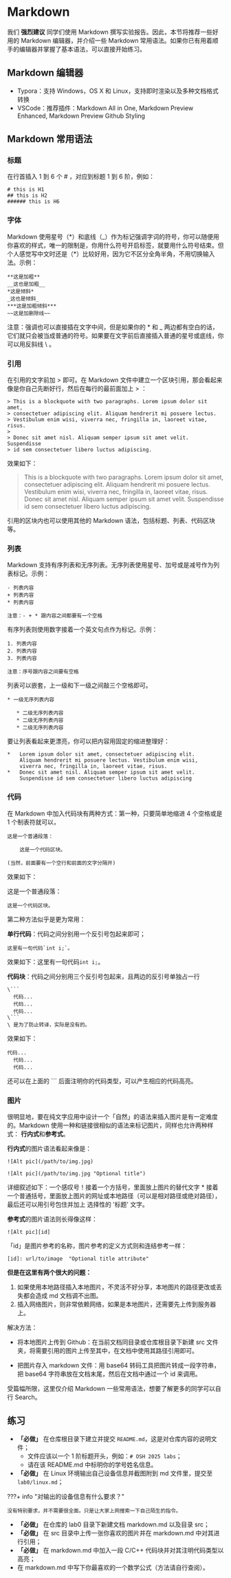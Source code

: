 # Markdown

我们 **强烈建议** 同学们使用 Markdown 撰写实验报告。因此，本节将推荐一些好用的 Markdown 编辑器，并介绍一些 Markdown 常用语法。如果你已有用着顺手的编辑器并掌握了基本语法，可以直接开始练习。

## Markdown 编辑器

- Typora：支持 Windows，OS X 和 Linux，支持即时渲染以及多种文档格式转换
- VSCode：推荐插件：Markdown All in One, Markdown Preview Enhanced, Markdown Preview Github Styling

## Markdown 常用语法

### 标题

在行首插入 1 到 6 个 # ，对应到标题 1 到 6 阶，例如：

```text
# this is H1
## this is H2
###### this is H6
```

### 字体

Markdown 使用星号（\*）和底线（\_）作为标记强调字词的符号，你可以随便用你喜欢的样式，唯一的限制是，你用什么符号开启标签，就要用什么符号结束。但个人感觉写中文时还是（\*）比较好用，因为它不区分全角半角，不用切换输入法。示例：

```text
**这是加粗**
__这也是加粗__
*这是倾斜*
_这也是倾斜_
***这是加粗倾斜***
~~这是加删除线~~
```

注意：强调也可以直接插在文字中间，但是如果你的 \* 和 \_ 两边都有空白的话，它们就只会被当成普通的符号。如果要在文字前后直接插入普通的星号或底线，你可以用反斜线 \ 。

### 引用

在引用的文字前加 > 即可。在 Markdown 文件中建立一个区块引用，那会看起来像是你自己先断好行，然后在每行的最前面加上 > ：

```text
> This is a blockquote with two paragraphs. Lorem ipsum dolor sit amet,
> consectetuer adipiscing elit. Aliquam hendrerit mi posuere lectus.
> Vestibulum enim wisi, viverra nec, fringilla in, laoreet vitae, risus.
>
> Donec sit amet nisl. Aliquam semper ipsum sit amet velit. Suspendisse
> id sem consectetuer libero luctus adipiscing.
```

效果如下：

> This is a blockquote with two paragraphs. Lorem ipsum dolor sit amet, consectetuer adipiscing elit. Aliquam hendrerit mi posuere lectus. Vestibulum enim wisi, viverra nec, fringilla in, laoreet vitae, risus.
> Donec sit amet nisl. Aliquam semper ipsum sit amet velit. Suspendisse id sem consectetuer libero luctus adipiscing.

引用的区块内也可以使用其他的 Markdown 语法，包括标题、列表、代码区块等。

### 列表

Markdown 支持有序列表和无序列表。无序列表使用星号、加号或是减号作为列表标记。示例：

```text
- 列表内容
+ 列表内容
* 列表内容

注意：- + * 跟内容之间都要有一个空格
```

有序列表则使用数字接着一个英文句点作为标记。示例：

```text
1. 列表内容
2. 列表内容
3. 列表内容

注意：序号跟内容之间要有空格
```

列表可以嵌套，上一级和下一级之间敲三个空格即可。

```text
* 一级无序列表内容

   * 二级无序列表内容
   * 二级无序列表内容
   * 二级无序列表内容
```

要让列表看起来更漂亮，你可以把内容用固定的缩进整理好：

```text
*   Lorem ipsum dolor sit amet, consectetuer adipiscing elit.
    Aliquam hendrerit mi posuere lectus. Vestibulum enim wisi,
    viverra nec, fringilla in, laoreet vitae, risus.
*   Donec sit amet nisl. Aliquam semper ipsum sit amet velit.
    Suspendisse id sem consectetuer libero luctus adipiscing
```

### 代码

在 Markdown 中加入代码块有两种方式：第一种，只要简单地缩进 4 个空格或是 1 个制表符就可以，

```text
这是一个普通段落：

    这是一个代码区块。

(当然，前面要有一个空行和前面的文字分隔开)
```

效果如下：

这是一个普通段落：

```text
这是一个代码区块。
```

第二种方法似乎是更为常用：

**单行代码**：代码之间分别用一个反引号包起来即可；

```text
这里有一句代码`int i;`。
```

效果如下：这里有一句代码`int i;`。

**代码块**：代码之间分别用三个反引号包起来，且两边的反引号单独占一行

````text
\```
  代码...
  代码...
  代码...
\```
\ 是为了防止转译，实际是没有的。
````

效果如下：

```text
代码...
  代码...
  代码...
```

还可以在上面的 ``` 后面注明你的代码类型，可以产生相应的代码高亮。

### 图片

很明显地，要在纯文字应用中设计一个「自然」的语法来插入图片是有一定难度的。Markdown 使用一种和链接很相似的语法来标记图片，同样也允许两种样式： **行内式**和**参考式**。

**行内式**的图片语法看起来像是：

```text
![Alt pic](/path/to/img.jpg)

![Alt pic](/path/to/img.jpg "Optional title")
```

详细叙述如下：一个感叹号！接着一个方括号，里面放上图片的替代文字 \* 接着一个普通括号，里面放上图片的网址或本地路径（可以是相对路径或绝对路径），最后还可以用引号包住并加上 选择性的 '标题' 文字。

**参考式**的图片语法则长得像这样：

```text
![Alt pic][id]
```

「id」是图片参考的名称，图片参考的定义方式则和连结参考一样：

```text
[id]: url/to/image  "Optional title attribute"
```

**但是在这里有两个很大的问题：**

1. 如果使用本地路径插入本地图片，不灵活不好分享，本地图片的路径更改或丢失都会造成 md 文档调不出图。
2. 插入网络图片，则非常依赖网络，如果是本地图片，还需要先上传到服务器上。

解决方法：

- 将本地图片上传到 Github：在当前文档同目录或仓库根目录下新建 src 文件夹，将需要引用的图片上传至其中，在文档中使用其路径引用即可。

- 把图片存入 markdown 文件：用 base64 转码工具把图片转成一段字符串，把 base64 字符串放在文档末尾，然后在文档中通过一个 id 来调用。

受篇幅所限，这里仅介绍 Markdown 一些常用语法，想要了解更多的同学可以自行 Search。

## 练习

- **「必做」** 在仓库根目录下建立并提交 `README.md`，这是对仓库内容的说明文件；
  - 文件应该以一个 1 阶标题开头，例如：`# OSH 2025 labs`；
  - 请在该 README.md 中标明你的学号姓名信息。
- **「必做」** 在 Linux 环境输出自己设备信息并截图附到 md 文件里，提交至 `lab0/linux.md`；

???+ info "对输出的设备信息有什么要求？"

    没有特别要求，并不需要很全面。只是让大家上网搜索一下自己陌生的指令。

- **「必做」** 在仓库的 lab0 目录下新建文档 markdown.md 以及目录 src；
- **「必做」** 在 src 目录中上传一张你喜欢的图片并在 markdown.md 中对其进行引用；
- **「必做」** 在 markdown.md 中加入一段 C/C++ 代码块并对其注明代码类型以高亮；
- 在 markdown.md 中写下你最喜欢的一个数学公式（方法请自行查阅）。
